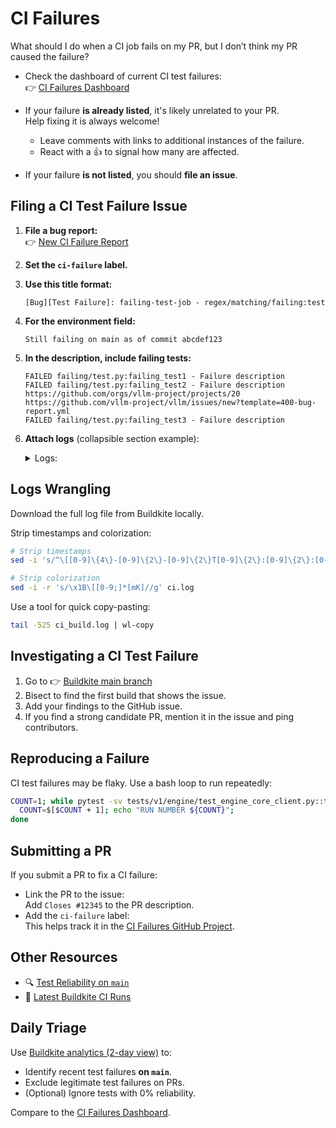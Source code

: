 # CI Failures

What should I do when a CI job fails on my PR, but I don’t think my PR caused
the failure?

- Check the dashboard of current CI test failures:  
  👉 [CI Failures Dashboard](https://github.com/orgs/vllm-project/projects/20)

- If your failure **is already listed**, it's likely unrelated to your PR.  
  Help fixing it is always welcome!  
  - Leave comments with links to additional instances of the failure.  
  - React with a 👍 to signal how many are affected.

- If your failure **is not listed**, you should **file an issue**.

## Filing a CI Test Failure Issue

1. **File a bug report:**  
   👉 [New CI Failure Report](https://github.com/vllm-project/vllm/issues/new?template=450-ci-failure.yml)

2. **Set the `ci-failure` label.**

3. **Use this title format:**

   ```
   [Bug][Test Failure]: failing-test-job - regex/matching/failing:test
   ```

4. **For the environment field:**

   ```
   Still failing on main as of commit abcdef123
   ```

5. **In the description, include failing tests:**

   ```text
   FAILED failing/test.py:failing_test1 - Failure description  
   FAILED failing/test.py:failing_test2 - Failure description  
   https://github.com/orgs/vllm-project/projects/20  
   https://github.com/vllm-project/vllm/issues/new?template=400-bug-report.yml  
   FAILED failing/test.py:failing_test3 - Failure description  
   ```

6. **Attach logs** (collapsible section example):

   <details>
   <summary>Logs:</summary>

   ```text
   ERROR 05-20 03:26:38 [dump_input.py:68] Dumping input data  
   --- Logging error ---  
   Traceback (most recent call last):  
     File "/usr/local/lib/python3.12/dist-packages/vllm/v1/engine/core.py", line 203, in execute_model  
       return self.model_executor.execute_model(scheduler_output)  
   ...
   FAILED failing/test.py:failing_test1 - Failure description  
   FAILED failing/test.py:failing_test2 - Failure description  
   FAILED failing/test.py:failing_test3 - Failure description  
   ```
  
</details>

## Logs Wrangling

Download the full log file from Buildkite locally.

Strip timestamps and colorization:

```bash
# Strip timestamps
sed -i 's/^\[[0-9]\{4\}-[0-9]\{2\}-[0-9]\{2\}T[0-9]\{2\}:[0-9]\{2\}:[0-9]\{2\}Z\] //' ci.log

# Strip colorization
sed -i -r 's/\x1B\[[0-9;]*[mK]//g' ci.log
```

Use a tool for quick copy-pasting:

```bash
tail -525 ci_build.log | wl-copy
```

## Investigating a CI Test Failure

1. Go to 👉 [Buildkite main branch](https://buildkite.com/vllm/ci/builds?branch=main)  
2. Bisect to find the first build that shows the issue.  
3. Add your findings to the GitHub issue.  
4. If you find a strong candidate PR, mention it in the issue and ping contributors.

## Reproducing a Failure

CI test failures may be flaky. Use a bash loop to run repeatedly:

```bash
COUNT=1; while pytest -sv tests/v1/engine/test_engine_core_client.py::test_kv_cache_events[True-tcp]; do  
  COUNT=$[$COUNT + 1]; echo "RUN NUMBER ${COUNT}";  
done
```

## Submitting a PR

If you submit a PR to fix a CI failure:

- Link the PR to the issue:  
  Add `Closes #12345` to the PR description.
- Add the `ci-failure` label:  
  This helps track it in the [CI Failures GitHub Project](https://github.com/orgs/vllm-project/projects/20).

## Other Resources

- 🔍 [Test Reliability on `main`](https://buildkite.com/organizations/vllm/analytics/suites/ci-1/tests?branch=main&order=ASC&sort_by=reliability)
- 🧪 [Latest Buildkite CI Runs](https://buildkite.com/vllm/ci/builds?branch=main)

## Daily Triage

Use [Buildkite analytics (2-day view)](https://buildkite.com/organizations/vllm/analytics/suites/ci-1/tests?branch=main&period=2days) to:

- Identify recent test failures **on `main`**.
- Exclude legitimate test failures on PRs.
- (Optional) Ignore tests with 0% reliability.

Compare to the [CI Failures Dashboard](https://github.com/orgs/vllm-project/projects/20).
